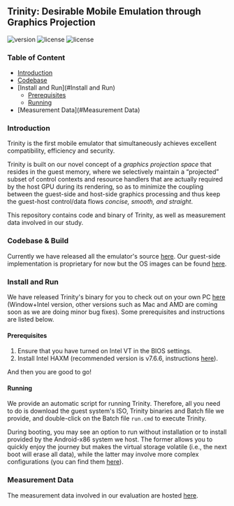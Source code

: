 ## Trinity: Desirable Mobile Emulation through Graphics Projection

![version](https://img.shields.io/badge/Version-Beta-yellow "Beta")
![license](https://img.shields.io/badge/GuestOS-Androidx86-green "Android")
![license](https://img.shields.io/badge/Licence-GPLv2-blue.svg "Apache")


### Table of Content

* [Introduction](#Introduction)
* [Codebase](#Codebase)
* [Install and Run](#Install and Run)
  * [Prerequisites](#Prerequisites)
  * [Running](#Running)
* [Measurement Data](#Measurement Data)

### Introduction

Trinity is the first mobile emulator that simultaneously achieves excellent compatibility, efficiency and security. 

Trinity is built on our novel concept of a *graphics projection space* that resides in the guest memory, where we selectively maintain a “projected” subset of control contexts and resource handlers that are actually required by the host GPU during its rendering, so as to minimize
the coupling between the guest-side and host-side graphics processing and thus keep the guest-host control/data flows *concise, smooth, and straight*.

This repository contains code and binary of Trinity, as well as measurement data involved in our study.

### Codebase & Build

Currently we have released all the emulator's source [here](https://github.com/TrinityEmulator/TrinityEmulator). Our guest-side implementation is proprietary for now but the OS images can be found [here](https://github.com/TrinityEmulator/TrinityEmulator/releases/tag/Trinity-Release). 

### Install and Run

We have released Trinity's binary for you to check out on your own PC [here](https://github.com/TrinityEmulator/TrinityEmulator/releases/tag/Trinity-init-release) (Window+Intel version, other versions such as Mac and AMD are coming soon as we are doing minor bug fixes). Some prerequisites and instructions are listed below.

#### Prerequisites

1. Ensure that you have turned on Intel VT in the BIOS settings.
2. Install Intel HAXM (recommended version is v7.6.6, instructions [here](https://github.com/intel/haxm/wiki/Installation-Instructions-on-Windows)).

And then you are good to go!

#### Running

We provide an automatic script for running Trinity. Therefore, all you need to do is download the guest system's ISO, Trinity binaries and Batch file we provide, and double-click on the Batch file `run.cmd` to execute Trinity.

During booting, you may see an option to run without installation or to install provided by the Android-x86 system we host. The former allows you to quickly enjoy the journey but makes the virtual storage volatile (i.e., the next boot will erase all data), while the latter may involve more complex configurations (you can find them [here](https://www.android-x86.org/installhowto.html)).

### Measurement Data

The measurement data involved in our evaluation are hosted [here](https://github.com/TrinityEmulator/EvaluationScript).

